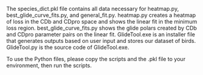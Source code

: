 The species_dict.pkl file contains all data necessary for heatmap.py, best_glide_curve_fits.py, and general_fit.py.
heatmap.py creates a heatmap of loss in the CDb and CDpro space and shows the linear fit in the minimum loss region.
best_glide_curve_fits.py shows the glide polars created by CDb and CDpro parameter pairs on the linear fit.
GlideTool.exe is an installer file that generates outputs based on user input and stores our dataset of birds.
GlideTool.py is the source code of GlideTool.exe.

To use the Python files, please copy the scripts and the .pkl file to your environment, then run the scripts.

